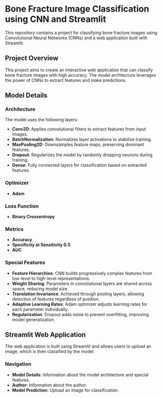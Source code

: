 # Bone Fracture Image Classification using CNN and Streamlit

This repository contains a project for classifying bone fracture images using Convolutional Neural Networks (CNNs) and a web application built with Streamlit.

## Project Overview

This project aims to create an interactive web application that can classify bone fracture images with high accuracy. The model architecture leverages the power of CNNs to extract features and make predictions.

## Model Details

### Architecture

The model uses the following layers:
- **Conv2D**: Applies convolutional filters to extract features from input images.
- **BatchNormalization**: Normalizes layer activations to stabilize training.
- **MaxPooling2D**: Downsamples feature maps, preserving dominant features.
- **Dropout**: Regularizes the model by randomly dropping neurons during training.
- **Dense**: Fully connected layers for classification based on extracted features.

### Optimizer
- **Adam**

### Loss Function
- **Binary Crossentropy**

### Metrics
- **Accuracy**
- **Specificity at Sensitivity 0.5**
- **AUC**

### Special Features
- **Feature Hierarchies**: CNN builds progressively complex features from low-level to high-level representations.
- **Weight Sharing**: Parameters in convolutional layers are shared across space, reducing model size.
- **Translation Invariance**: Achieved through pooling layers, allowing detection of features regardless of position.
- **Adaptive Learning Rates**: Adam optimizer adjusts learning rates for each parameter individually.
- **Regularization**: Dropout adds noise to prevent overfitting, improving model generalization.

## Streamlit Web Application

The web application is built using Streamlit and allows users to upload an image, which is then classified by the model.

### Navigation

- **Model Details**: Information about the model architecture and special features.
- **Author**: Information about the author.
- **Model Prediction**: Upload an image for classification.
